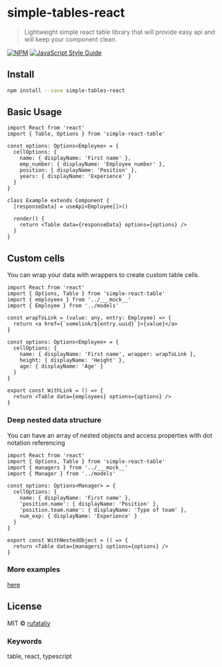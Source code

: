 # simple-tables-react

> Lightweight simple react table library that will provide easy api and will keep your component clean.

[![NPM](https://img.shields.io/npm/v/simple-tables-react.svg)](https://www.npmjs.com/package/simple-tables-react) [![JavaScript Style Guide](https://img.shields.io/badge/code_style-standard-brightgreen.svg)](https://standardjs.com)

## Install

```bash
npm install --save simple-tables-react
```

## Basic Usage

```tsx
import React from 'react'
import { Table, Options } from 'simple-react-table'

const options: Options<Employee> = {
  cellOptions: {
    name: { displayName: 'First name' },
    emp_number: { displayName: 'Employee number' },
    position: { displayName: 'Position' },
    years: { displayName: 'Experience' }
  }
}

class Example extends Component {
  [responseData] = useApi<Employee[]>()

  render() {
    return <Table data={responseData} options={options} />
  }
}
```

## Custom cells

You can wrap your data with wrappers to create custom table cells.

```tsx
import React from 'react'
import { Options, Table } from 'simple-react-table'
import { employees } from '../___mock__'
import { Employee } from '../models'

const wrapToLink = (value: any, entry: Employee) => {
  return <a href={`somelink/${entry.uuid}`}>{value}</a>
}

const options: Options<Employee> = {
  cellOptions: {
    name: { displayName: 'First name', wrapper: wrapToLink },
    height: { displayName: 'Height' },
    age: { displayName: 'Age' }
  }
}

export const WithLink = () => {
  return <Table data={employees} options={options} />
}
```

### Deep nested data structure

You can have an array of nested objects and access properties with dot notation referencing

```tsx
import React from 'react'
import { Options, Table } from 'simple-react-table'
import { managers } from '../___mock__'
import { Manager } from '../models'

const options: Options<Manager> = {
  cellOptions: {
    name: { displayName: 'First name' },
    'position.name': { displayName: 'Position' },
    'position.team.name': { displayName: 'Type of team' },
    num_exp: { displayName: 'Experience' }
  }
}

export const WithNestedObject = () => {
  return <Table data={managers} options={options} />
}
```

### More examples

[here](https://rufataliy.github.io/simple-tables-react/)

## License

MIT © [rufataliy](https://github.com/rufataliy)

### Keywords

table, react, typescript
